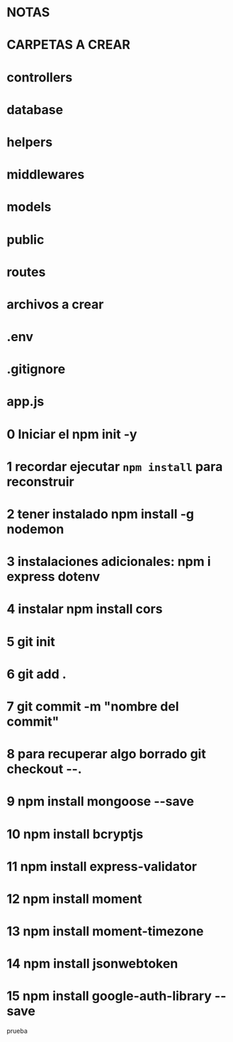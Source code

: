 # NOTAS
# CARPETAS A CREAR
# controllers
# database
# helpers
# middlewares
# models
# public
# routes

# archivos a crear
# .env
# .gitignore
# app.js


# 0 Iniciar el npm init -y

# 1 recordar ejecutar ```npm install``` para reconstruir

# 2 tener instalado npm install -g nodemon

# 3 instalaciones adicionales: npm i express dotenv

# 4 instalar npm install cors

# 5 git init
# 6 git add .
# 7 git commit -m "nombre del commit"
# 8 para recuperar algo borrado git checkout --.

# 9 npm install mongoose --save
# 10 npm install bcryptjs
# 11 npm install express-validator
# 12 npm install moment
# 13 npm install moment-timezone
# 14 npm install jsonwebtoken
# 15 npm install google-auth-library --save

prueba